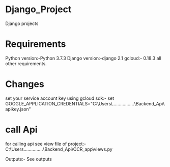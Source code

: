 # Django_Project
Django projects
# Requirements

Python version:-Python 3.7.3
Django version:-django 2.1
gcloud:- 0.18.3
all other requirements.

# Changes

set your service account key using gcloud sdk:-                                                                                         set GOOGLE_APPLICATION_CREDENTIALS="C:\\Users\\.................\\Backend_Api\\apikey.json"


# call Api

for calling api see view file of project:-C:\Users\...............\Backend_Api\OCR_app\views.py

Outputs:-
See outputs
